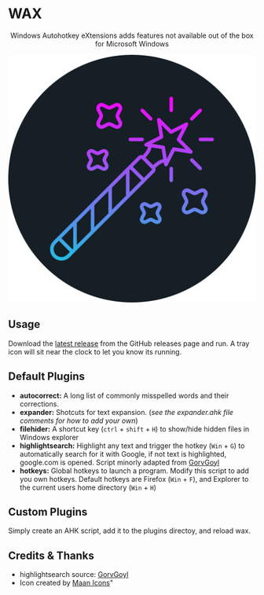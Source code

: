 # WAX

<p align="center">
  Windows Autohotkey eXtensions adds features not available out of the box for Microsoft Windows
</p>

<p align="center">
  <img src="https://raw.githubusercontent.com/steveharsant/wax/main/icon.png" alt="Windows Autohotkey eXtensions logo">
</p>

## Usage

Download the [latest release](https://github.com/steveharsant/wax/releases) from the GitHub releases page and run. A tray icon will sit near the clock to let you know its running.

## Default Plugins

* **autocorrect:** A long list of commonly misspelled words and their corrections.
* **expander:** Shotcuts for text expansion. (*see the expander.ahk file comments for how to add your own*)
* **filehider:** A shortcut key (`ctrl` + `shift` + `H`) to show/hide hidden files in Windows explorer
* **highlightsearch:** Highlight any text and trigger the hotkey (`Win` + `G`) to automatically search for it with Google, if not text is highlighted, google.com is opened. Script minorly adapted from [GorvGoyl](https://github.com/GorvGoyl/Autohotkey-Scripts-Windows/blob/master/look_up.ahk)
* **hotkeys:** Global hotkeys to launch a program. Modify this script to add you own hotkeys. Default hotkeys are Firefox (`Win` + `F`), and Explorer to the current users home directory (`Win` + `H`)

## Custom Plugins

Simply create an AHK script, add it to the plugins directoy, and reload wax.

## Credits & Thanks

* highlightsearch source: [GorvGoyl](https://github.com/GorvGoyl)
* Icon created by [Maan Icons](https://www.flaticon.com/authors/maan-icons)"
